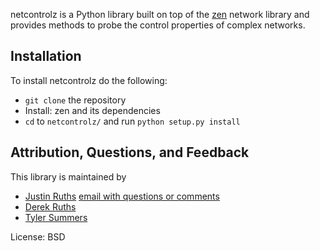 netcontrolz is a Python library built on top of the [zen](http://zen.networkdynamics.org/) network library and provides methods to probe the control properties of complex networks.

## Installation

To install netcontrolz do the following:

- ``git clone`` the repository
- Install: zen and its dependencies
- ``cd`` to ``netcontrolz/`` and run ``python setup.py install``

## Attribution, Questions, and Feedback
This library is maintained by
- [Justin Ruths](http://justinruths.com) [email with questions or comments](mailto:jruths@utdallas.edu)
- [Derek Ruths](http://derekruths.com)
- [Tyler Summers](http://www.utdallas.edu/~tyler.summers/)

License: BSD
